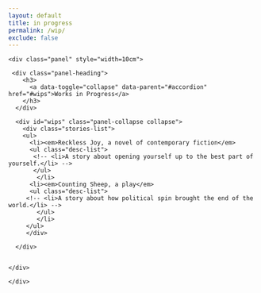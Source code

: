 ```yaml
---
layout: default
title: in progress
permalink: /wip/
exclude: false
---
```

<div class="container">
 
  <div class="panel-group" id="accordion">
  
    <div class="panel" style="width=10cm">
    
     <div class="panel-heading">
        <h3>
          <a data-toggle="collapse" data-parent="#accordion" href="#wips">Works in Progress</a>
        </h3>
      </div>
      
      <div id="wips" class="panel-collapse collapse">
        <div class="stories-list">   
        <ul>
          <li><em>Reckless Joy, a novel of contemporary fiction</em>
          <ul class="desc-list">
           <!-- <li>A story about opening yourself up to the best part of yourself.</li> --> 
		   </ul>
			</li>
		  <li><em>Counting Sheep, a play</em>
          <ul class="desc-list">
         <!-- <li>A story about how political spin brought the end of the world.</li> -->
			</ul>
			</li>
         </ul>
         </div>
         
      </div>

      
    </div>
    
    </div>
</div>